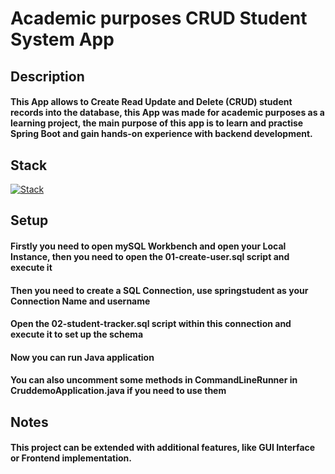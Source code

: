 # Academic purposes CRUD Student System App

## Description

#### This App allows to Create Read Update and Delete (CRUD) student records into the database, this App was made for academic purposes as a learning project, the main purpose of this app is to learn and practise Spring Boot and gain hands-on experience with backend development.

## Stack

[![Stack](https://skillicons.dev/icons?i=java,maven,mysql,spring)](https://skillicons.dev)

## Setup

#### Firstly you need to open mySQL Workbench and open your Local Instance, then you need to open the 01-create-user.sql script and execute it 
#### Then you need to create a SQL Connection, use springstudent as your Connection Name and username
#### Open the 02-student-tracker.sql script within this connection and execute it to set up the schema
#### Now you can run Java application
#### You can also uncomment some methods in CommandLineRunner in CruddemoApplication.java if you need to use them

## Notes

#### This project can be extended with additional features, like GUI Interface or Frontend implementation.

